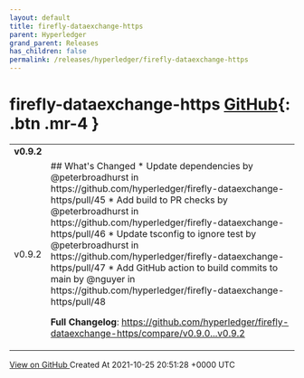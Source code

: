 ```yaml
---
layout: default
title: firefly-dataexchange-https
parent: Hyperledger
grand_parent: Releases
has_children: false
permalink: /releases/hyperledger/firefly-dataexchange-https
---
```


# firefly-dataexchange-https <span class="fs-3 right-align">[GitHub](https://github.com/hyperledger/firefly-dataexchange-https){: .btn .mr-4 }</span>


<div>
    <table>
        <tr>
            <td colspan="2">
                <b>
                    v0.9.2
                </b>
            </td>
        </tr>
        <tr>
            <td>
                <span class="chip">
                    v0.9.2
                </span>
            </td>
            <td>
                ## What's Changed
* Update dependencies by @peterbroadhurst in https://github.com/hyperledger/firefly-dataexchange-https/pull/45
* Add build to PR checks by @peterbroadhurst in https://github.com/hyperledger/firefly-dataexchange-https/pull/46
* Update tsconfig to ignore test by @peterbroadhurst in https://github.com/hyperledger/firefly-dataexchange-https/pull/47
* Add GitHub action to build commits to main by @nguyer in https://github.com/hyperledger/firefly-dataexchange-https/pull/48


**Full Changelog**: https://github.com/hyperledger/firefly-dataexchange-https/compare/v0.9.0...v0.9.2
            </td>
        </tr>
    </table>
    <a href="https://github.com/hyperledger/firefly-dataexchange-https/releases/tag/v0.9.2" class=".btn">
        View on GitHub
    </a>
    <span class="right-align">
        Created At 2021-10-25 20:51:28 +0000 UTC
    </span>
</div>

